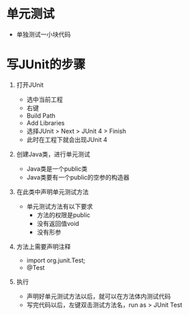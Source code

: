 # 单元测试

- 单独测试一小块代码

# 写JUnit的步骤

1. 打开JUnit
   - 选中当前工程
   - 右键
   - Build Path
   - Add Libraries
   - 选择JUnit > Next > JUnit 4 > Finish
   - 此时在工程下就会出现JUnit 4
2. 创建Java类，进行单元测试
   - Java类是一个public类
   - Java类要有一个public的空参的构造器

3. 在此类中声明单元测试方法
   - 单元测试方法有以下要求
     - 方法的权限是public
     - 没有返回值void
     - 没有形参
4. 方法上需要声明注释
   - import org.junit.Test;
   - @Test
5. 执行
   - 声明好单元测试方法以后，就可以在方法体内测试代码
   - 写完代码以后，左键双击测试方法名，run as >  JUnit Test

